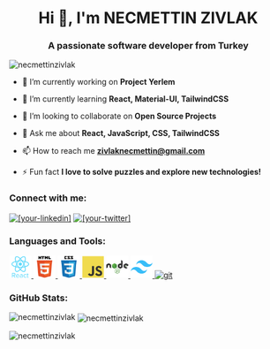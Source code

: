 <h1 align="center">Hi 👋, I'm NECMETTIN ZIVLAK</h1>
<h3 align="center">A passionate software developer from Turkey</h3>

<p align="left"> <img src="https://komarev.com/ghpvc/?username=necmettinzivlak&label=Profile%20views&color=0e75b6&style=flat" alt="necmettinzivlak" /> </p>

- 🔭 I’m currently working on **Project Yerlem**

- 🌱 I’m currently learning **React, Material-UI, TailwindCSS**

- 👯 I’m looking to collaborate on **Open Source Projects**

- 💬 Ask me about **React, JavaScript, CSS, TailwindCSS**

- 📫 How to reach me **zivlaknecmettin@gmail.com**

- ⚡ Fun fact **I love to solve puzzles and explore new technologies!**

<h3 align="left">Connect with me:</h3>
<p align="left">
<a href="https://linkedin.com/in/necmettinzivlak" target="blank"><img align="center" src="https://cdn.jsdelivr.net/npm/simple-icons@3.0.1/icons/linkedin.svg" alt="[your-linkedin]" height="30" width="40" /></a>
<a href="https://twitter.com/necmettinzivlak" target="blank"><img align="center" src="https://cdn.jsdelivr.net/npm/simple-icons@3.0.1/icons/twitter.svg" alt="[your-twitter]" height="30" width="40" /></a>
</p>

<h3 align="left">Languages and Tools:</h3>
<p align="left"> 
<a href="https://reactjs.org/" target="_blank" rel="noreferrer"> <img src="https://raw.githubusercontent.com/devicons/devicon/master/icons/react/react-original-wordmark.svg" alt="react" width="40" height="40"/> </a> 
<a href="https://www.w3.org/html/" target="_blank" rel="noreferrer"> <img src="https://raw.githubusercontent.com/devicons/devicon/master/icons/html5/html5-original-wordmark.svg" alt="html5" width="40" height="40"/> </a> 
<a href="https://www.w3schools.com/css/" target="_blank" rel="noreferrer"> <img src="https://raw.githubusercontent.com/devicons/devicon/master/icons/css3/css3-original-wordmark.svg" alt="css3" width="40" height="40"/> </a> 
<a href="https://developer.mozilla.org/en-US/docs/Web/JavaScript" target="_blank" rel="noreferrer"> <img src="https://raw.githubusercontent.com/devicons/devicon/master/icons/javascript/javascript-original.svg" alt="javascript" width="40" height="40"/> </a>
<a href="https://nodejs.org" target="_blank" rel="noreferrer"> <img src="https://raw.githubusercontent.com/devicons/devicon/master/icons/nodejs/nodejs-original-wordmark.svg" alt="nodejs" width="40" height="40"/> </a> 
<a href="https://tailwindcss.com/" target="_blank" rel="noreferrer"> <img src="https://raw.githubusercontent.com/devicons/devicon/master/icons/tailwindcss/tailwindcss-plain.svg" alt="tailwindcss" width="40" height="40"/> </a>
<a href="https://git-scm.com/" target="_blank" rel="noreferrer"> <img src="https://www.vectorlogo.zone/logos/git-scm/git-scm-icon.svg" alt="git" width="40" height="40"/> </a> 
</p>

<h3 align="left">GitHub Stats:</h3>
<p><img align="left" src="https://github-readme-stats.vercel.app/api/top-langs?username=necmettinzivlak&show_icons=true&locale=en&layout=compact" alt="necmettinzivlak" /></p>

<p>&nbsp;<img align="center" src="https://github-readme-stats.vercel.app/api?username=necmettinzivlak&show_icons=true&locale=en" alt="necmettinzivlak" /></p>

<p><img align="center" src="https://github-readme-streak-stats.herokuapp.com/?user=necmettinzivlak&" alt="necmettinzivlak" /></p>

